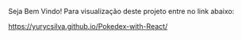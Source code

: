 Seja Bem Vindo!
Para visualização deste projeto entre no link abaixo:

https://yurycsilva.github.io/Pokedex-with-React/
